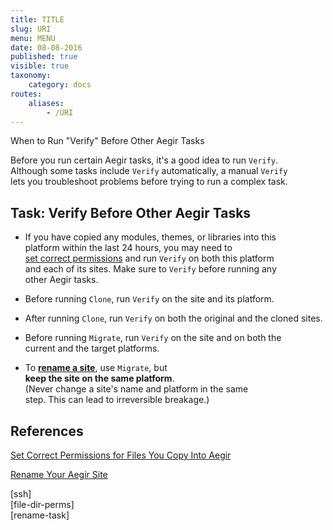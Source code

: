 ```yaml
---
title: TITLE
slug: URI
menu: MENU
date: 08-08-2016
published: true
visible: true
taxonomy:
    category: docs
routes:
    aliases:
        - /URI
---
```

When to Run "Verify" Before Other Aegir Tasks

Before you run certain Aegir tasks, it's a good idea to run `Verify`.\
Although some tasks include `Verify` automatically, a manual `Verify`\
lets you troubleshoot problems before trying to run a complex task.

Task: Verify Before Other Aegir Tasks
-------------------------------------

-   If you have copied any modules, themes, or libraries into this\
    platform within the last 24 hours, you may need to\
    [set correct permissions](file-dir-perms) and run `Verify` on both
    this platform\
    and each of its sites. Make sure to `Verify` before running any\
    other Aegir tasks.

<!-- -->

-   Before running `Clone`, run `Verify` on the site and its platform.

<!-- -->

-   After running `Clone`, run `Verify` on both the original and the
    cloned sites.

<!-- -->

-   Before running `Migrate`, run `Verify` on the site and on both the\
    current and the target platforms.

<!-- -->

-   To [**rename a site**](rename-task), use `Migrate`, but\
    **keep the site on the same platform**.\
    (Never change a site's name and platform in the same\
    step. This can lead to irreversible breakage.)

References
----------

[Set Correct Permissions for Files You Copy Into Aegir](file-dir-perms)

[Rename Your Aegir Site](rename-task)

\[ssh\]\
\[file-dir-perms\]\
\[rename-task\]
